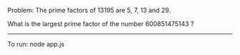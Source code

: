 Problem:
The prime factors of 13195 are 5, 7, 13 and 29.

What is the largest prime factor of the number 600851475143 ?

*****
To run: node app.js